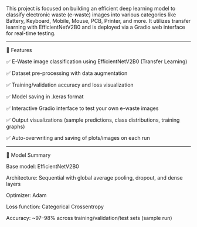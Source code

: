This project is focused on building an efficient deep learning model to classify electronic waste (e-waste) images into various categories like Battery, Keyboard, Mobile, Mouse, PCB, Printer, and more. It utilizes transfer learning with EfficientNetV2B0 and is deployed via a Gradio web interface for real-time testing.


---

📌 Features

✅ E-Waste image classification using EfficientNetV2B0 (Transfer Learning)

✅ Dataset pre-processing with data augmentation

✅ Training/validation accuracy and loss visualization

✅ Model saving in .keras format

✅ Interactive Gradio interface to test your own e-waste images

✅ Output visualizations (sample predictions, class distributions, training graphs)

✅ Auto-overwriting and saving of plots/images on each run



---

🧠 Model Summary

Base model: EfficientNetV2B0

Architecture: Sequential with global average pooling, dropout, and dense layers

Optimizer: Adam

Loss function: Categorical Crossentropy

Accuracy: ~97–98% across training/validation/test sets (sample run)
